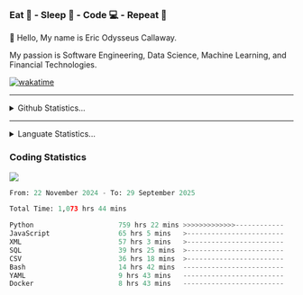 <h3>Eat 🍴 - Sleep 🛌 - Code 💻 - Repeat 🔁</h3>

👋 Hello, My name is Eric Odysseus Callaway.

My passion is Software Engineering, Data Science, Machine Learning, and Financial Technologies.

[![wakatime](https://wakatime.com/badge/user/6717695f-6a13-47e3-aa16-c813e12c0985.svg)](https://wakatime.com/@6717695f-6a13-47e3-aa16-c813e12c0985)
<hr>
<details>
  <summary>
    Github Statistics...
  </summary>
    <p align="center">
      <img src="https://github-readme-stats.vercel.app/api?username=EricCallaway&show_icons=true"/>
    </p>
</details>
</hr>

<hr>
<details>
  <summary>
    Languate Statistics...
  </summary>
    <p align="center">
      <img src="https://wakatime.com/share/@Odysseus/6fc7c863-6fba-4e57-a6af-ed1f2fa8d560.svg"/>
    </p>
</details>
</hr>


<h3>Coding Statistics</h3>
<img src="https://wakatime.com/share/@Odysseus/5e02c832-9cc5-49a3-8f4c-bd2647d78fca.svg"/>
<!--START_SECTION:waka-->

```python
From: 22 November 2024 - To: 29 September 2025

Total Time: 1,073 hrs 44 mins

Python                     759 hrs 22 mins >>>>>>>>>>>>>------------   52.38 %
JavaScript                 65 hrs 5 mins   >------------------------   04.49 %
XML                        57 hrs 3 mins   >------------------------   03.94 %
SQL                        39 hrs 25 mins  >------------------------   02.72 %
CSV                        36 hrs 18 mins  >------------------------   02.50 %
Bash                       14 hrs 42 mins  -------------------------   01.01 %
YAML                       9 hrs 43 mins   -------------------------   00.67 %
Docker                     8 hrs 43 mins   -------------------------   00.60 %
```

<!--END_SECTION:waka-->
